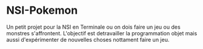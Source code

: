 # NSI-Pokemon
Un petit projet pour la NSI en Terminale ou on dois faire un jeu ou des monstres s'affrontent.
L'objectif est detravailler la programmation objet mais aussi d'expérimenter de nouvelles choses nottament faire un jeu.